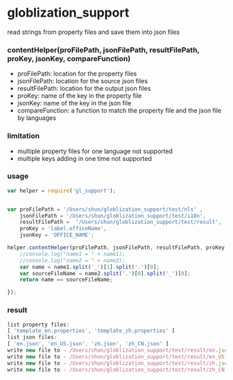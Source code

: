 # globlization_support

read strings from property files and save them into json files

### contentHelper(proFilePath, jsonFilePath, resultFilePath, proKey, jsonKey, compareFunction)
+ proFilePath: location for the property  files
+ jsonFilePath: location for the source json files
+ resultFilePath: location for the output json files
+ proKey:  name of the key in the property file
+ jsonKey: name of the key in the json file
+ compareFunction: a function to match the property file and the json file by languages

### limitation
+ multiple property files for one language not supported
+ multiple keys adding in one time not supported

### usage

```javascript
var helper = require('gl_support');


var proFilePath = '/Users/shun/globlization_support/test/nls' ,
    jsonFilePath = '/Users/shun/globlization_support/test/i18n',
    resultFilePath =  '/Users/shun/globlization_support/test/result',
    proKey = 'label.officeName',
    jsonKey = 'OFFICE_NAME';

helper.contentHelper(proFilePath, jsonFilePath, resultFilePath, proKey, jsonKey,function(name1, name2){
    //console.log("name1 = " + name1);
    //console.log("name2 = " + name2);
    var name = name1.split('_')[1].split('.')[0];
    var sourceFileName = name2.split('.')[0].split('_')[0];
    return name == sourceFileName;

});
```
### result

```javascript
list property files: 
[ 'template_en.properties', 'template_zh.properties' ]
list json files: 
[ 'en.json', 'en_US.json', 'zh.json', 'zh_CN.json' ]
write new file to - /Users/shun/globlization_support/test/result/en.json
write new file to - /Users/shun/globlization_support/test/result/en_US.json
write new file to - /Users/shun/globlization_support/test/result/zh.json
write new file to - /Users/shun/globlization_support/test/result/zh_CN.json
```
